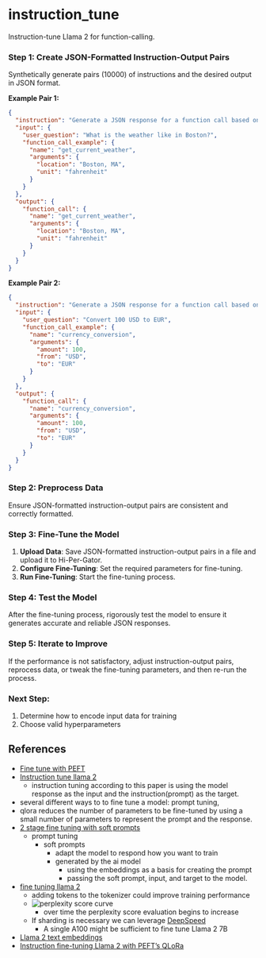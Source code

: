 # instruction_tune
Instruction-tune Llama 2 for function-calling.

### Step 1: Create JSON-Formatted Instruction-Output Pairs
Synthetically generate pairs (10000) of instructions and the desired output in JSON format.

**Example Pair 1:**
```json
{
  "instruction": "Generate a JSON response for a function call based on the user's question and the function call example.",
  "input": {
    "user_question": "What is the weather like in Boston?",
    "function_call_example": {
      "name": "get_current_weather",
      "arguments": {
        "location": "Boston, MA",
        "unit": "fahrenheit"
      }
    }
  },
  "output": {
    "function_call": {
      "name": "get_current_weather",
      "arguments": {
        "location": "Boston, MA",
        "unit": "fahrenheit"
      }
    }
  }
}
```

**Example Pair 2:**
```json
{
  "instruction": "Generate a JSON response for a function call based on the user's question and the function call example.",
  "input": {
    "user_question": "Convert 100 USD to EUR",
    "function_call_example": {
      "name": "currency_conversion",
      "arguments": {
        "amount": 100,
        "from": "USD",
        "to": "EUR"
      }
    }
  },
  "output": {
    "function_call": {
      "name": "currency_conversion",
      "arguments": {
        "amount": 100,
        "from": "USD",
        "to": "EUR"
      }
    }
  }
}
```

### Step 2: Preprocess Data
Ensure JSON-formatted instruction-output pairs are consistent and correctly formatted. 

### Step 3: Fine-Tune the Model
1. **Upload Data**: Save JSON-formatted instruction-output pairs in a file and upload it to Hi-Per-Gator.
2. **Configure Fine-Tuning**: Set the required parameters for fine-tuning.
3. **Run Fine-Tuning**: Start the fine-tuning process.

### Step 4: Test the Model
After the fine-tuning process, rigorously test the model to ensure it generates accurate and reliable JSON responses.

### Step 5: Iterate to Improve
If the performance is not satisfactory, adjust instruction-output pairs, reprocess data, or tweak the fine-tuning parameters, and then re-run the process.

### Next Step:
1. Determine how to encode input data for training
2. Choose valid hyperparameters

## References
- [Fine tune with PEFT](https://huggingface.co/blog/llama2#fine-tuning-with-peft)
- [Instruction tune llama 2](https://www.philschmid.de/instruction-tune-llama-2)
  - instruction tuning according to this paper is using the model response as the input and the instruction(prompt) as the target.
- several different ways to to fine tune a model: prompt tuning, 
- qlora reduces the number of parameters to be fine-tuned by using a small number of parameters to represent the prompt and the response.
- [2 stage fine tuning with soft prompts](https://arxiv.org/pdf/2211.00635.pdf)
  - prompt tuning
    - soft prompts
      - adapt the model to respond how you want to train
      - generated by the ai model
        - using the embeddings as a basis for creating the prompt
        - passing the soft prompt, input, and target to the model.
- [fine tuning llama 2](https://www.anyscale.com/blog/fine-tuning-llama-2-a-comprehensive-case-study-for-tailoring-models-to-unique-applications)
  - adding tokens to the tokenizer could improve training performance
  - ![perplexity score curve](https://images.ctfassets.net/xjan103pcp94/1NHkYacCqQEDmHOx3fGJyt/f86fc3eff57937c027ae17f45bee2b9a/Llama_2_learning_curve.png)
    - over time the perplexity score evaluation begins to increase
  - If sharding is necessary we can leverage [DeepSpeed](https://github.com/microsoft/DeepSpeed)
    - A single A100 might be sufficient to fine tune Llama 2 7B
- [Llama 2 text embeddings](https://medium.com/@liusimao8/using-llama-2-models-for-text-embedding-with-langchain-79183350593d)
- [Instruction fine-tuning Llama 2 with PEFT’s QLoRa](https://ukey.co/blog/finetune-llama-2-peft-qlora-huggingface/)
